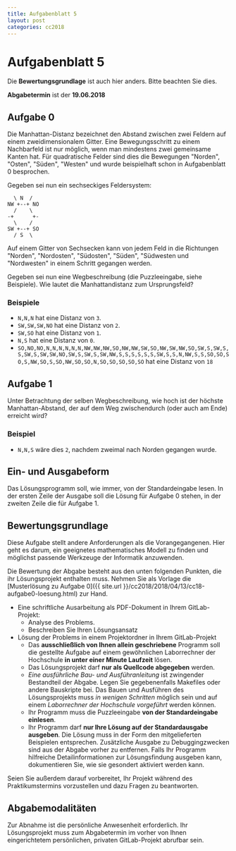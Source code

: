 ```yaml
---
title: Aufgabenblatt 5
layout: post
categories: cc2018
---
```


# Aufgabenblatt 5
Die **Bewertungsgrundlage** ist auch hier anders. Bitte beachten Sie dies.

**Abgabetermin** ist der **19.06.2018**


## Aufgabe 0

Die Manhattan-Distanz bezeichnet den Abstand zwischen zwei Feldern auf einem zweidimensionalem Gitter.
Eine Bewegungsschritt zu einem Nachbarfeld ist nur möglich, wenn man mindestens zwei gemeinsame Kanten hat.
Für quadratische Felder sind dies die Bewegungen "Norden", "Osten", "Süden", "Westen" und wurde beispielhaft
schon in Aufgabenblatt 0 besprochen.

Gegeben sei nun ein sechseckiges Feldersystem:

```
  \ N  /
NW +--+ NO
  /    \
-+      +-
  \    /
SW +--+ SO
  / S  \
```

Auf einem Gitter von Sechsecken kann von jedem Feld in die Richtungen "Norden", "Nordosten", "Südosten", "Süden", "Südwesten und "Nordwesten" in einem Schritt gegangen werden.

Gegeben sei nun eine Wegbeschreibung (die Puzzleeingabe, siehe Beispiele). Wie lautet die Manhattandistanz zum Ursprungsfeld?

### Beispiele

* ```N,N,N``` hat eine Distanz von ```3```.
* ```SW,SW,SW,NO``` hat eine Distanz von ```2```.
* ```SW,SO``` hat eine Distanz von ```1```.
* ```N,S``` hat eine Distanz von ```0```.
* ```SO,NO,NO,N,N,N,N,N,N,NW,NW,NW,SO,NW,NW,SW,SO,NW,SW,NW,SO,SW,S,SW,S,S,SW,S,SW,SW,NO,SW,S,SW,S,SW,NW,S,S,S,S,S,S,SW,S,S,N,NW,S,S,SO,SO,SO,S,NW,SO,S,SO,NW,SO,SO,N,SO,SO,SO,SO,SO``` hat eine Distanz von ```18```

## Aufgabe 1

Unter Betrachtung der selben Wegbeschreibung, wie hoch ist der höchste Manhattan-Abstand, der auf dem Weg zwischendurch (oder auch am Ende) erreicht wird?

### Beispiel

* ```N,N,S``` wäre dies ```2```, nachdem zweimal nach Norden gegangen wurde.

## Ein- und Ausgabeform
Das Lösungsprogramm soll, wie immer, von der Standardeingabe lesen. In der ersten Zeile der Ausgabe soll die Lösung für Aufgabe 0 stehen, in der zweiten Zeile die für Aufgabe 1.


## Bewertungsgrundlage
Diese Aufgabe stellt andere Anforderungen als die Vorangegangenen. Hier geht es darum, ein geeignetes 
mathematisches Modell zu finden und möglichst passende Werkzeuge der Informatik anzuwenden.

Die Bewertung der Abgabe besteht aus den unten folgenden Punkten, die ihr Lösungsprojekt enthalten muss.
Nehmen Sie als Vorlage die [Musterlösung zu Aufgabe 0]({{ site.url }}/cc2018/2018/04/13/cc18-aufgabe0-loesung.html) zur Hand.

* Eine schriftliche Ausarbeitung als PDF-Dokument in Ihrem GitLab-Projekt:
  * Analyse des Problems.
  * Beschreiben Sie Ihren Lösungsansatz
* Lösung der Problems in einem Projektordner in Ihrem GitLab-Projekt
  * Das **ausschließlich von Ihnen allein geschriebene** Programm soll die gestellte Aufgabe auf einem gewöhnlichen Laborrechner der Hochschule **in unter einer Minute Laufzeit** lösen.
  * Das Lösungsprojekt darf **nur als Quellcode abgegeben** werden. 
  * *Eine ausführliche Bau- und Ausführanleitung* ist zwingender Bestandteil der Abgabe. 
     Legen Sie gegebenenfalls Makefiles oder andere Bauskripte bei. Das Bauen und 
     Ausführen des Lösungsprojekts muss *in wenigen Schritten* möglich sein und 
     auf einem *Laborrechner der Hochschule vorgeführt* werden können.
  * Ihr Programm muss die Puzzleeingabe **von der Standardeingabe einlesen**.
  * Ihr Programm darf **nur Ihre Lösung auf der Standardausgabe ausgeben**. Die Lösung muss in der Form den mitgelieferten 
    Beispielen entsprechen.
    Zusätzliche Ausgabe zu Debuggingzwecken 
    sind aus der Abgabe vorher zu entfernen. Falls Ihr Programm hilfreiche Detailinformationen
    zur Lösungsfindung ausgeben kann, dokumentieren Sie, wie sie gesondert aktiviert werden kann.

Seien Sie außerdem darauf vorbereitet, Ihr Projekt während des Praktikumstermins vorzustellen und dazu Fragen zu beantworten.

## Abgabemodalitäten

Zur Abnahme ist die persönliche Anwesenheit erforderlich. Ihr Lösungsprojekt muss 
zum Abgabetermin im vorher von Ihnen eingerichtetem persönlichen, privaten 
GitLab-Projekt abrufbar sein.
